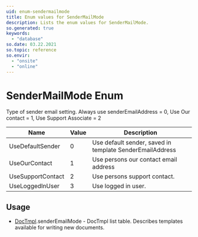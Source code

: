 ```yaml
---
uid: enum-sendermailmode
title: Enum values for SenderMailMode
description: Lists the enum values for SenderMailMode.
so.generated: true
keywords:
  - "database"
so.date: 03.22.2021
so.topic: reference
so.envir:
  - "onsite"
  - "online"
---
```


# SenderMailMode Enum

Type of sender email setting. Always use senderEmailAddress = 0, Use Our contact = 1, Use Support Associate = 2

| Name | Value | Description |
|------|-------|-------------|
|UseDefaultSender|0|Use default sender, saved in template SenderEmailAddress|
|UseOurContact|1|Use persons our contact email address|
|UseSupportContact|2|Use persons support contact.|
|UseLoggedInUser|3|Use logged in user.|

## Usage

* [DocTmpl](../doctmpl.md).senderEmailMode - DocTmpl list table. Describes templates available for writing new documents.
